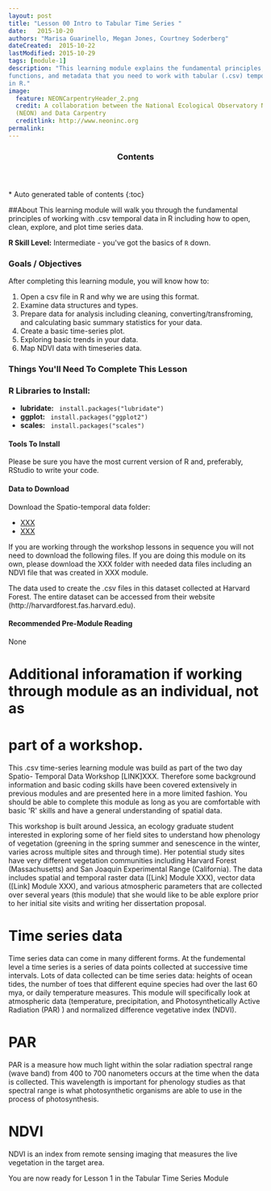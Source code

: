 ```yaml
---
layout: post
title: "Lesson 00 Intro to Tabular Time Series "
date:   2015-10-20
authors: "Marisa Guarinello, Megan Jones, Courtney Soderberg"
dateCreated:  2015-10-22
lastModified: 2015-10-29
tags: [module-1]
description: "This learning module explains the fundamental principles, 
functions, and metadata that you need to work with tabular (.csv) temporal data
in R."
image:
  feature: NEONCarpentryHeader_2.png
  credit: A collaboration between the National Ecological Observatory Network
  (NEON) and Data Carpentry
  creditlink: http://www.neoninc.org
permalink: 
---
```

<section id="table-of-contents" class="toc">
  <header>
    <h3>Contents</h3>
  </header>
<div id="drawer" markdown="1">
*  Auto generated table of contents
{:toc}
</div>
</section><!-- /#table-of-contents -->

##About
This learning module will walk you through the fundamental principles of working 
with .csv temporal data in R including how to open, clean, explore, and plot 
time series data. 

**R Skill Level:** Intermediate - you've got the basics of `R` down.

<div id="objectives">

<h3>Goals / Objectives</h3>
After completing this learning module, you will know how to:
<ol>
<li>Open a csv file in R and why we are using this format.</li>
<li>Examine data structures and types.</li>
<li>Prepare data for analysis including cleaning, converting/transfroming, and
calculating basic summary statistics for your data.</li>
<li>Create a basic time-series plot. </li>
<li>Exploring basic trends in your data. </li>
<li>Map NDVI data with timeseries data. </li>
</ol>

<h3>Things You'll Need To Complete This Lesson</h3>

<h3>R Libraries to Install:</h3>
<ul>
<li><strong>lubridate:</strong> <code> install.packages("lubridate")</code></li>
<li><strong>ggplot:</strong> <code> install.packages("ggplot2")</code></li>
<li><strong>scales:</strong> <code> install.packages("scales")</code></li>

</ul>
<h4>Tools To Install</h4>

Please be sure you have the most current version of R and, preferably,
RStudio to write your code.

<h4>Data to Download</h4>

Download the Spatio-temporal data folder:
<ul>
<li><a href="http://XXX" class="btn btn-success"> XXX</a></li>
<li><a href="{{ site.baseurl }}/XXX" class="btn btn-success"> XXX</a></li>
</ul>
<p>If you are working through the workshop lessons in sequence you will not need
to download the following files. If you are doing this module on its own, please
download the XXX folder with needed data files including an NDVI file that was
created in XXX module. </p>

<p>The data used to create the .csv files in this dataset collected at Harvard 
Forest.  The entire dataset can be accessed from their website (http://harvardforest.fas.harvard.edu).</p>  

<h4>Recommended Pre-Module Reading</h4>
<p> None </p>

</div>


# Additional inforamation if working through module as an individual, not as
# part of a workshop. 
This .csv time-series learning module was build as part of the two day Spatio-
Temporal Data Workshop [LINK]XXX. Therefore some background information and 
basic coding skills have been covered extensively in previous modules and are
presented here in a more limited fashion. You should be able to complete this 
module as long as you are comfortable with basic 'R' skills and have a general
understanding of spatial data.   

This workshop is built around Jessica, an ecology graduate student interested in
exploring some of her field sites to understand how phenology of vegetation 
(greening in the spring summer and senescence in the winter, varies across 
multiple sites and through time). Her potential study sites have very different 
vegetation communities including Harvard Forest (Massachusetts) and San Joaquin Experimental Range (California). The data includes spatial and temporal raster 
data ([Link] Module XXX), vector data ([Link] Module XXX), and various 
atmospheric parameters that are collected over several years (this module) that 
she would like to be able explore prior to her initial site visits and writing 
her dissertation proposal. 

# Time series data
Time series data can come in many different forms.  At the fundemental level a 
time series is a series of data points collected at successive time intervals. 
Lots of data collected can be time series data: heights of ocean tides, the 
number of toes that different equine species had over the last 60 mya, or daily 
temperature measures.  This module will specifically look at atmospheric data 
(temperature, precipitation, and Photosynthetically Active Radiation (PAR) ) and
normalized difference vegetative index (NDVI). 
 
# PAR
PAR is a measure how much light within the solar radiation spectral range 
(wave band) from 400 to 700 nanometers occurs at the time when the data is 
collected.  This wavelength is important for phenology studies as that spectral
range is what photosynthetic organisms are able to use in the process of 
photosynthesis.

# NDVI
NDVI is an index from remote sensing imaging that measures the live vegetation 
in the target area. 
 

You are now ready for Lesson 1 in the Tabular Time Series Module

